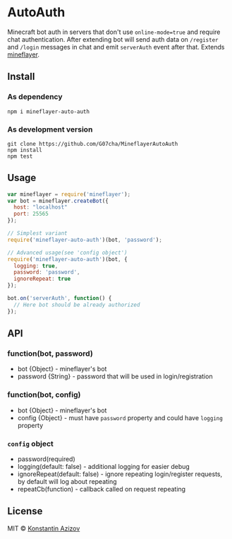 # AutoAuth

Minecraft bot auth in servers that don't use `online-mode=true` and require chat authentication. After extending bot will send auth data on `/register` and `/login` messages in chat and emit `serverAuth` event  after that. Extends [mineflayer](https://github.com/PrismarineJS/mineflayer).

## Install

### As dependency

`npm i mineflayer-auto-auth`

### As development version

```
git clone https://github.com/G07cha/MineflayerAutoAuth
npm install
npm test
```

## Usage

```javascript
var mineflayer = require('mineflayer');
var bot = mineflayer.createBot({
  host: "localhost"
  port: 25565
});

// Simplest variant
require('mineflayer-auto-auth')(bot, 'password');

// Advanced usage(see 'config object')
require('mineflayer-auto-auth')(bot, {
  logging: true,
  password: 'password',
  ignoreRepeat: true
});

bot.on('serverAuth', function() {
  // Here bot should be already authorized
});
```

## API

### function(bot, password)

- bot {Object} - mineflayer's bot
- password {String} - password that will be used in login/registration

### function(bot, config)

- bot {Object} - mineflayer's bot
- config {Object} - must have `password` property and could have `logging` property

### `config` object
- password(required)
- logging(default: false) - additional logging for easier debug
- ignoreRepeat(default: false) - ignore repeating login/register requests, by default will log about repeating
- repeatCb(function) - callback called on request repeating

## License

MIT © [Konstantin Azizov](http://g07cha.github.io)
